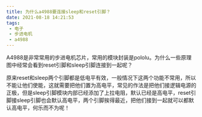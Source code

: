 ```yaml
---
title: 为什么a4988要连接sleep和reset引脚？
date: 2021-08-18 14:21:53
tags:
 - 电子
 - 步进电机
 - a4988
---
```


  A4988是非常常用的步进电机芯片，常用的模块封装是pololu。为什么一些原理图中经常会看到reset引脚和sleep引脚连接到一起呢？

  原来reset和sleep两个引脚都是低电平有效，一般情况下这两个功能不常用，所以不能让他们使能，这就需要把他们置为高电平，常见的作法是把他们接逻辑电源的正极，但是sleep引脚模块内部已经添加了上拉电阻，默认已经是高电平，reset引脚接sleep引脚也会默认高电平，两个引脚挨得最近，把他们接到一起就可以都默认高电平，何乐而不为呢！